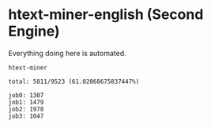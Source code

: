 # htext-miner-english (Second Engine)

Everything doing here is automated.

```
htext-miner

total: 5811/9523 (61.02068675837447%)

job0: 1307
job1: 1479
job2: 1978
job3: 1047
```
